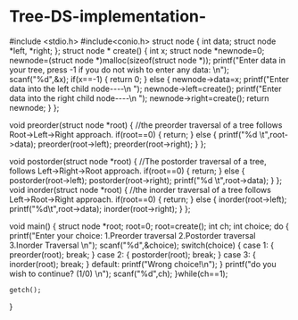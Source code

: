 # Tree-DS-implementation-
#include <stdio.h>
#include<conio.h>
struct node
{
    int data;
    struct node *left, *right;
};
struct node * create()
{
    int x;
    struct node *newnode=0;
    newnode=(struct node *)malloc(sizeof(struct node *));
    printf("Enter data in your tree, press -1 if you do not wish to enter any data: \n");
    scanf("%d",&x);
    if(x==-1)
    {
        return 0;
    }
    else
    {
        newnode->data=x;
        printf("Enter data into the left child node----\n ");
        newnode->left=create();
        printf("Enter data into the right child node----\n ");
        newnode->right=create();
        return newnode;
    }
};

void preorder(struct node *root)
{
    //the preorder traversal of a tree follows Root->Left->Right approach.
    if(root==0)
    {
        return;
    }
    else
    {
        printf("%d \t",root->data);
        preorder(root->left);
        preorder(root->right);
    }
};

void postorder(struct node *root)
{
    //The postorder traversal of a tree, follows Left->Right->Root approach.
    if(root==0)
    {
        return;
    }
    else
    {
        postorder(root->left);
        postorder(root->right);
        printf("%d \t",root->data);
    }
};
void inorder(struct node *root)
{
    //the inorder traversal of a tree follows Left->Root->Right approach.
    if(root==0)
    {
        return;
    }
    else
    {
        inorder(root->left);
        printf("%d\t",root->data);
        inorder(root->right);
    }
};

void main()
{
    struct node *root;
    root=0;
    root=create();
    int ch;
    int choice;
    do
    {
        printf("Enter your choice: 1.Preorder traversal  2.Postorder traversal  3.Inorder Traversal \n");
        scanf("%d",&choice);
        switch(choice)
        {
        case 1:
            {
                preorder(root);
                break;
            }
        case 2:
            {
                postorder(root);
                break;
            }
        case 3:
            {
                inorder(root);
                break;
            }
        default:
            printf("Wrong choice!\n");
        }
        printf("do you wish to continue? (1/0) \n");
        scanf("%d",ch);
    }while(ch==1);
    
    getch();
}
